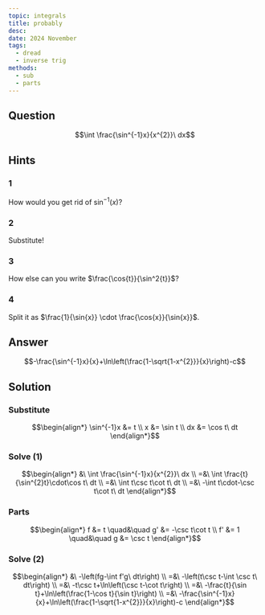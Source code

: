 ```yaml
---
topic: integrals
title: probably
desc: 
date: 2024 November
tags:
  - dread
  - inverse trig
methods:
  - sub
  - parts
---
```



## Question
```math
\int \frac{\sin^{-1}x}{x^{2}}\ dx
```


## Hints

### 1
How would you get rid of $\sin^{-1}(x)$?

### 2
Substitute!

### 3
How else can you write $\frac{\cos{t}}{\sin^2{t}}$?

### 4
Split it as $\frac{1}{\sin{x}} \cdot \frac{\cos{x}}{\sin{x}}$.


## Answer
```math
-\frac{\sin^{-1}x}{x}+\ln\left(\frac{1-\sqrt{1-x^{2}}}{x}\right)-c
```


## Solution

### Substitute
```math
\begin{align*}
  \sin^{-1}x &= t
  \\ x &= \sin t
  \\ dx &= \cos t\ dt
\end{align*}
```

### Solve (1)
```math
\begin{align*}
  &\ \int \frac{\sin^{-1}x}{x^{2}}\ dx
  \\ =&\ \int \frac{t}{\sin^{2}t}\cdot\cos t\ dt
  \\ =&\ \int t\csc t\cot t\ dt
  \\ =&\ -\int t\cdot-\csc t\cot t\ dt
\end{align*}
```

### Parts
```math
\begin{align*}
      f &= t \quad&\quad g' &= -\csc t\cot t
  \\ f' &= 1 \quad&\quad g &= \csc t
\end{align*}
```

### Solve (2)
```math
\begin{align*}
  &\ -\left(fg-\int f'g\ dt\right)
  \\ =&\ -\left(t\csc t-\int \csc t\ dt\right)
  \\ =&\ -t\csc t+\ln\left(\csc t-\cot t\right)
  \\ =&\ -\frac{t}{\sin t}+\ln\left(\frac{1-\cos t}{\sin t}\right)
  \\ =&\ -\frac{\sin^{-1}x}{x}+\ln\left(\frac{1-\sqrt{1-x^{2}}}{x}\right)-c
\end{align*}
```
